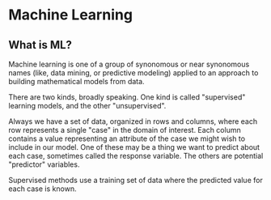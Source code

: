 # Machine Learning

## What is ML?
Machine learning is one of a group of synonomous or near synonomous names (like, data mining, or predictive modeling)
applied to an approach to building mathematical models from data. 

There are two kinds, broadly speaking. One kind is called "supervised" learning models, and the other "unsupervised". 

Always we have a set of data, organized in rows and columns, where each row represents a single "case" in the domain of interest.
Each column contains a value representing an attribute of the case we might wish to include in our model. One of these may 
be a thing we want to predict about each case, sometimes called the response variable. The others are potential
"predictor" variables. 

Supervised methods use a training set of data where the predicted value for each case is known.  
